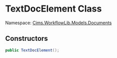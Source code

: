 # TextDocElement Class

Namespace: [Cims.WorkflowLib.Models.Documents](Cims.WorkflowLib.Models.Documents.md)

## Constructors

```C#
public TextDocElement();
```
